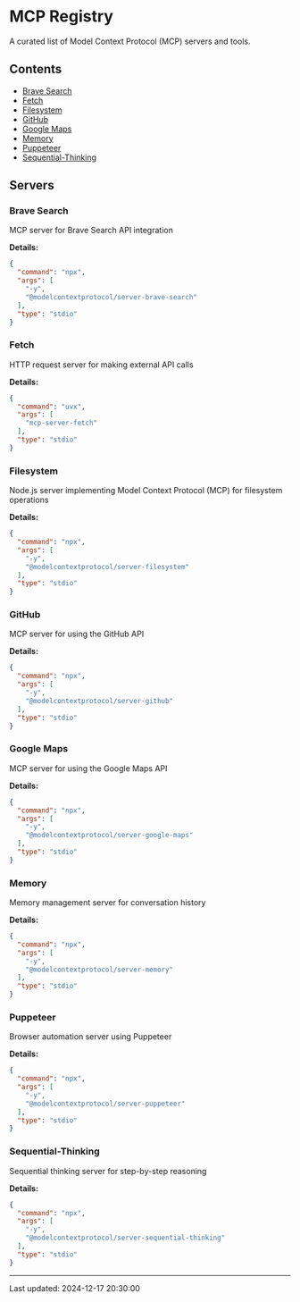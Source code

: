 # MCP Registry

A curated list of Model Context Protocol (MCP) servers and tools.

## Contents

- [Brave Search](#brave-search)
- [Fetch](#fetch)
- [Filesystem](#filesystem)
- [GitHub](#github)
- [Google Maps](#google-maps)
- [Memory](#memory)
- [Puppeteer](#puppeteer)
- [Sequential-Thinking](#sequential-thinking)

## Servers

### Brave Search

MCP server for Brave Search API integration

**Details:**
```json
{
  "command": "npx",
  "args": [
    "-y",
    "@modelcontextprotocol/server-brave-search"
  ],
  "type": "stdio"
}
```

### Fetch

HTTP request server for making external API calls

**Details:**
```json
{
  "command": "uvx",
  "args": [
    "mcp-server-fetch"
  ],
  "type": "stdio"
}
```

### Filesystem

Node.js server implementing Model Context Protocol (MCP) for filesystem operations

**Details:**
```json
{
  "command": "npx",
  "args": [
    "-y",
    "@modelcontextprotocol/server-filesystem"
  ],
  "type": "stdio"
}
```

### GitHub

MCP server for using the GitHub API

**Details:**
```json
{
  "command": "npx",
  "args": [
    "-y",
    "@modelcontextprotocol/server-github"
  ],
  "type": "stdio"
}
```

### Google Maps

MCP server for using the Google Maps API

**Details:**
```json
{
  "command": "npx",
  "args": [
    "-y",
    "@modelcontextprotocol/server-google-maps"
  ],
  "type": "stdio"
}
```

### Memory

Memory management server for conversation history

**Details:**
```json
{
  "command": "npx",
  "args": [
    "-y",
    "@modelcontextprotocol/server-memory"
  ],
  "type": "stdio"
}
```

### Puppeteer

Browser automation server using Puppeteer

**Details:**
```json
{
  "command": "npx",
  "args": [
    "-y",
    "@modelcontextprotocol/server-puppeteer"
  ],
  "type": "stdio"
}
```

### Sequential-Thinking

Sequential thinking server for step-by-step reasoning

**Details:**
```json
{
  "command": "npx",
  "args": [
    "-y",
    "@modelcontextprotocol/server-sequential-thinking"
  ],
  "type": "stdio"
}
```

---

Last updated: 2024-12-17 20:30:00
